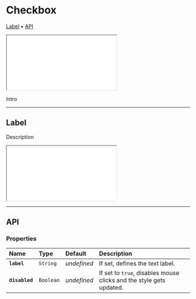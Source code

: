 # Checkbox

[Label](components/checkbox#label) • [API](components/checkbox#api)

<iframe src="./assets/demos/components/checkbox/main.html"></iframe>

Intro 

---

## Label

Description

<iframe src="./assets/demos/components/checkbox/label.html"></iframe>

---

## API

### Properties

| Name | Type | Default | Description |
| :-- | :-- | :-- | :-- |
| **`label`** | `String` | _undefined_ | If set, defines the text label. |
| **`disabled`** | `Boolean` | _undefined_ | If set to `true`, disables mouse clicks and the style gets updated. |